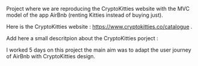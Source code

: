 
  Project where we are reproducing the CryptoKitties website with the MVC model of the app AirBnb (renting Kitties instead of buying just).

  Here is the CryptoKitties website : https://www.cryptokitties.co/catalogue .

  Add here a small descritpion about the CryptoKitties porject : 
  
  I worked 5 days on this project the main aim was to adapt the user journey of  AirBnb with CryptoKitties design.
  
  
